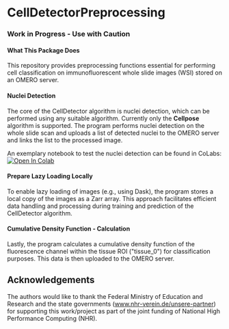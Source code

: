 # CellDetectorPreprocessing

### Work in Progress - Use with Caution



#### What This Package Does
This repository provides preprocessing functions essential for performing cell classification on immunofluorescent whole slide images (WSI) stored on an OMERO server.

#### Nuclei Detection
The core of the CellDetector algorithm is nuclei detection, which can be performed using any suitable algorithm. Currently only the **Cellpose** algorithm is supported. The program performs nuclei detection on the whole slide scan and uploads a list of detected nuclei to the OMERO server and links the list to the processed image.

An exemplary notebook to test the nuclei detection can be found in CoLabs:
[![Open In Colab](https://colab.research.google.com/assets/colab-badge.svg)](https://colab.research.google.com/github/J-Franz/CellDetectorPreprocessing/blob/master/CellDetectorPreprocessing_Colabs.ipynb)


#### Prepare Lazy Loading Locally
To enable lazy loading of images (e.g., using Dask), the program stores a local copy of the images as a Zarr array. This approach facilitates efficient data handling and processing during training and prediction of the CellDetector algorithm.

#### Cumulative Density Function - Calculation
Lastly, the program calculates a cumulative density function of the fluorescence channel within the tissue ROI ("tissue_0") for classification purposes. This data is then uploaded to the OMERO server.


## Acknowledgements

The authors would like to thank the Federal Ministry of Education and Research
and the state governments (www.nhr-verein.de/unsere-partner) for supporting this
work/project as part of the joint funding of National High Performance Computing
(NHR).
